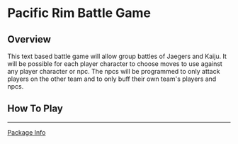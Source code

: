 # Pacific Rim Battle Game

## Overview

This text based battle game will allow group battles
of Jaegers and Kaiju. It will be possible for
each player character to choose moves to use against
any player character or npc. The npcs will be programmed
to only attack players on the other team and to
only buff their own team's players and npcs.

## How To Play


---
[Package Info](https://github.com/sandtrick/pacific_rim_battle/blob/master/documentation/README.md)
